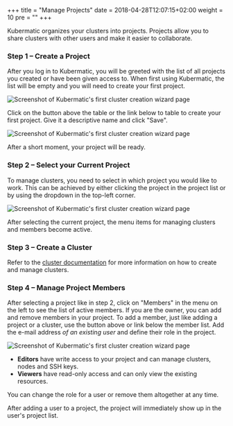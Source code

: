 +++
title = "Manage Projects"
date = 2018-04-28T12:07:15+02:00
weight = 10
pre = "<b></b>"
+++

Kubermatic organizes your clusters into projects. Projects allow you to share clusters with other users and make it easier to collaborate.

### Step 1 – Create a Project

After you log in to Kubermatic, you will be greeted with the list of all projects you created or have been given access to. When first using Kubermatic, the list will be empty and you will need to create your first project.

![Screenshot of Kubermatic's first cluster creation wizard page](/img/getting_started/manage_projects/projects_00.png)

Click on the button above the table or the link below to table to create your first project. Give it a descriptive name and click "Save".

![Screenshot of Kubermatic's first cluster creation wizard page](/img/getting_started/manage_projects/projects_01.png)

After a short moment, your project will be ready.

### Step 2 – Select your Current Project

To manage clusters, you need to select in which project you would like to work. This can be achieved by either clicking the project in the project list or by using the dropdown in the top-left corner.

![Screenshot of Kubermatic's first cluster creation wizard page](/img/getting_started/manage_projects/projects_02.png)

After selecting the current project, the menu items for managing clusters and members become active.

### Step 3 – Create a Cluster

Refer to the [cluster documentation](../create_cluster) for more information on how to create and manage clusters.

### Step 4 – Manage Project Members

After selecting a project like in step 2, click on "Members" in the menu on the left to see the list of active members. If you are the owner, you can add and remove members in your project. To add a member, just like adding a project or a cluster, use the button above or link below the member list. Add the e-mail address *of an existing user* and define their role in the project.

![Screenshot of Kubermatic's first cluster creation wizard page](/img/getting_started/manage_projects/projects_03.png)

* **Editors** have write access to your project and can manage clusters, nodes and SSH keys.
* **Viewers** have read-only access and can only view the existing resources.

You can change the role for a user or remove them altogether at any time.

After adding a user to a project, the project will immediately show up in the user's project list.
